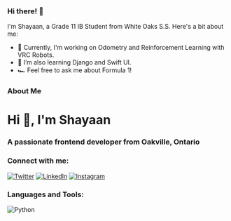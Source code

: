 ### Hi there! 👋

I'm Shayaan, a Grade 11 IB Student from White Oaks S.S. Here's a bit about me:

- 🔭 Currently, I'm working on Odometry and Reinforcement Learning with VRC Robots.
- 🌱 I’m also learning Django and Swift UI.
- 🏎️ Feel free to ask me about Formula 1!

### About Me

# Hi 👋, I'm Shayaan
### A passionate frontend developer from Oakville, Ontario

### Connect with me:

[![Twitter](https://raw.githubusercontent.com/rahuldkjain/github-profile-readme-generator/master/src/images/icons/Social/twitter.svg)](https://twitter.com/shayaan_azeem)
[![LinkedIn](https://raw.githubusercontent.com/rahuldkjain/github-profile-readme-generator/master/src/images/icons/Social/linked-in-alt.svg)](https://linkedin.com/in/shayaan-azeem)
[![Instagram](https://raw.githubusercontent.com/rahuldkjain/github-profile-readme-generator/master/src/images/icons/Social/instagram.svg)](https://instagram.com/shayaan.azeem)

### Languages and Tools:

![Python](https://img.shields.io/badge/python-3670A0?style=for-the-badge&logo=python&logoColor=ffdd54)

